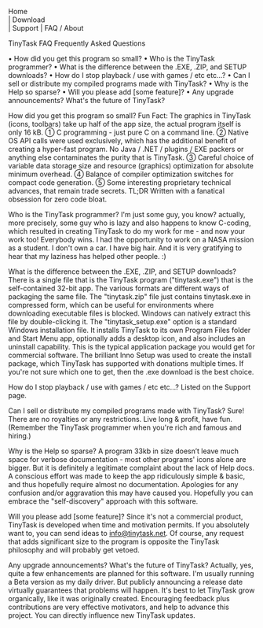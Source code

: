 
	 		
Home	
|
Download	
|
Support	
|
FAQ / About
 
TinyTask FAQ
Frequently Asked Questions

• How did you get this program so small?
• Who is the TinyTask programmer?
• What is the difference between the .EXE, .ZIP, and SETUP downloads?
• How do I stop playback / use with games / etc etc...?
• Can I sell or distribute my compiled programs made with TinyTask?
• Why is the Help so sparse?
• Will you please add [some feature]?
• Any upgrade announcements?  What's the future of TinyTask?
 
 
 
How did you get this program so small?
Fun Fact: The graphics in TinyTask (icons, toolbars) take up half of the app size, the actual program itself is only 16 kB.
① C programming  - just pure C on a command line.
② Native OS API calls were used exclusively, which has the additional benefit of creating a hyper-fast program. No Java / .NET / plugins / EXE packers or anything else contaminates the purity that is TinyTask.
③ Careful choice of variable data storage size and resource (graphics) optimization for absolute minimum overhead.
④ Balance of compiler optimization switches for compact code generation.
⑤ Some interesting proprietary technical advances, that remain trade secrets.
TL;DR   Written with a fanatical obsession for zero code bloat.

 
Who is the TinyTask programmer?
I'm just some guy, you know?  actually, more precisely, some guy who is lazy and also happens to know C-coding, which resulted in creating TinyTask to do my work for me - and now your work too!  Everybody wins.
I had the opportunity to work on a NASA mission as a student.
I don't own a car.
I have big hair.
And it is very gratifying to hear that my laziness has helped other people.  :)

 
What is the difference between the .EXE, .ZIP, and SETUP downloads?
There is a single file that is the TinyTask program ("tinytask.exe") that is the self-contained 32-bit app. The various formats are different ways of packaging the same file.
The "tinytask.zip" file just contains tinytask.exe in compressed form, which can be useful for environments where downloading executable files is blocked. Windows can natively extract this file by double-clicking it.
The "tinytask_setup.exe" option is a standard Windows installation file. It installs TinyTask to its own Program Files folder and Start Menu app, optionally adds a desktop icon, and also includes an uninstall capability. This is the typical application package you would get for commercial software. The brilliant Inno Setup was used to create the install package, which TinyTask has supported with donations multiple times.
If you're not sure which one to get, then the .exe download is the best choice.

 
How do I stop playback / use with games / etc etc...?
Listed on the Support page.

 
Can I sell or distribute my compiled programs made with TinyTask?
Sure! There are no royalties or any restrictions. Live long & profit, have fun.
(Remember the TinyTask programmer when you're rich and famous and hiring.)

 
Why is the Help so sparse?
A program 33kb in size doesn’t leave much space for verbose documentation - most other programs' icons alone are bigger. But it is definitely a legitimate complaint about the lack of Help docs. A conscious effort was made to keep the app ridiculously simple & basic, and thus hopefully require almost no documentation.
Apologies for any confusion and/or aggravation this may have caused you. Hopefully you can embrace the "self-discovery" approach with this software.
 
Will you please add  [some feature]?
Since it's not a commercial product, TinyTask is developed when time and motivation permits. If you absolutely want to, you can send ideas to info@tinytask.net. Of course, any request that adds significant size to the program is opposite the TinyTask philosophy and will probably get vetoed.

 
Any upgrade announcements?  What's the future of TinyTask?
Actually, yes, quite a few enhancements are planned for this software. I'm usually running a Beta version as my daily driver. But publicly announcing a release date virtually guarantees that problems will happen. It's best to let TinyTask grow organically, like it was originally created.
Encouraging feedback plus contributions are very effective motivators, and help to advance this project. You can directly influence new TinyTask updates. 
